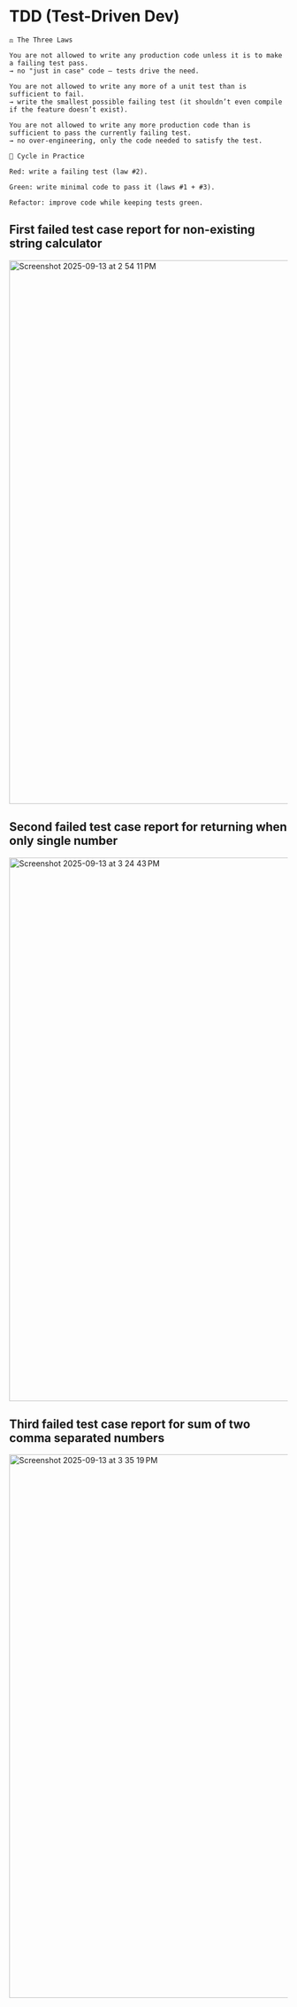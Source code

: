 # TDD (Test-Driven Dev)

```
⚖️ The Three Laws

You are not allowed to write any production code unless it is to make a failing test pass.
→ no "just in case" code — tests drive the need.

You are not allowed to write any more of a unit test than is sufficient to fail.
→ write the smallest possible failing test (it shouldn’t even compile if the feature doesn’t exist).

You are not allowed to write any more production code than is sufficient to pass the currently failing test.
→ no over-engineering, only the code needed to satisfy the test.
```

```
🔄 Cycle in Practice

Red: write a failing test (law #2).

Green: write minimal code to pass it (laws #1 + #3).

Refactor: improve code while keeping tests green.
````

## First failed test case report for non-existing string calculator

<img width="1512" height="982" alt="Screenshot 2025-09-13 at 2 54 11 PM" src="https://github.com/user-attachments/assets/18ad30b2-3d88-4f4d-96b1-c45de54be892" />

## Second failed test case report for returning when only single number

<img width="1512" height="982" alt="Screenshot 2025-09-13 at 3 24 43 PM" src="https://github.com/user-attachments/assets/19d50754-efc1-4451-892d-5be3d124fc31" />

## Third failed test case report for sum of two comma separated numbers

<img width="1512" height="982" alt="Screenshot 2025-09-13 at 3 35 19 PM" src="https://github.com/user-attachments/assets/f4abc926-60a7-4f0a-83f2-a6e02a1c205e" />





